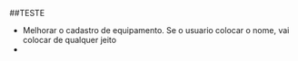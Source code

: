 ##TESTE

* Melhorar o cadastro de  equipamento. Se o usuario colocar o nome, vai colocar de qualquer jeito
* 